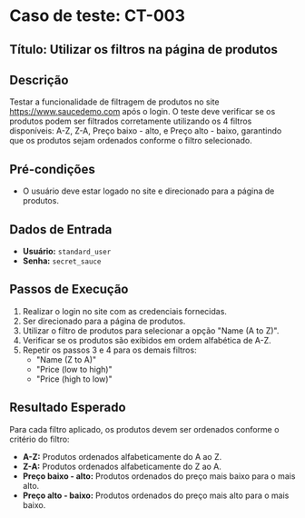 # Caso de teste: CT-003

## Título: Utilizar os filtros na página de produtos

## Descrição
Testar a funcionalidade de filtragem de produtos no site https://www.saucedemo.com após o login. O teste deve verificar se os produtos podem ser filtrados corretamente utilizando os 4 filtros disponíveis: A-Z, Z-A, Preço baixo - alto, e Preço alto - baixo, garantindo que os produtos sejam ordenados conforme o filtro selecionado.

## Pré-condições
- O usuário deve estar logado no site e direcionado para a página de produtos.

## Dados de Entrada
- **Usuário:** `standard_user`
- **Senha:** `secret_sauce`

## Passos de Execução
1. Realizar o login no site com as credenciais fornecidas.
2. Ser direcionado para a página de produtos.
3. Utilizar o filtro de produtos para selecionar a opção "Name (A to Z)".
4. Verificar se os produtos são exibidos em ordem alfabética de A-Z.
5. Repetir os passos 3 e 4 para os demais filtros:
   - "Name (Z to A)"
   - "Price (low to high)"
   - "Price (high to low)"

## Resultado Esperado
Para cada filtro aplicado, os produtos devem ser ordenados conforme o critério do filtro:
- **A-Z:** Produtos ordenados alfabeticamente do A ao Z.
- **Z-A:** Produtos ordenados alfabeticamente do Z ao A.
- **Preço baixo - alto:** Produtos ordenados do preço mais baixo para o mais alto.
- **Preço alto - baixo:** Produtos ordenados do preço mais alto para o mais baixo.
